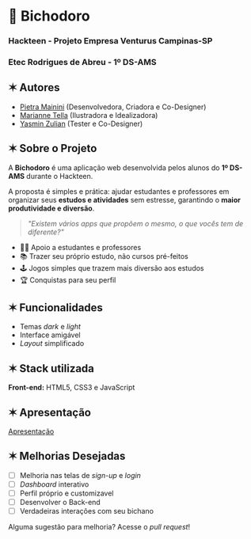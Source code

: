 # 🐾 Bichodoro
### Hackteen - Projeto Empresa Venturus Campinas-SP
### Etec Rodrigues de Abreu - 1º DS-AMS

## ✶ Autores
- [Pietra Mainini](https://www.github.com/ninidev0) (Desenvolvedora, Criadora e Co-Designer)
- [Marianne Tella](https://www.github.com/mariannetp) (Ilustradora e Idealizadora)
- [Yasmin Zulian](https://www.github.com/yasminzulian84-hub) (Tester e Co-Designer)
## ✶ Sobre o Projeto
A **Bichodoro** é uma aplicação web desenvolvida pelos alunos do **1º DS-AMS** durante o Hackteen.  

A proposta é simples e prática: ajudar estudantes e professores em organizar seus **estudos e atividades** sem estresse, garantindo o **maior produtividade e diversão**.  

> *"Existem vários *apps* que propõem o mesmo, o que vocês tem de diferente?"*

- 👩‍🏫 Apoio a estudantes e professores 
- 📚 Trazer seu próprio estudo, não cursos pré-feitos
- 🕹️‍ Jogos simples que trazem mais diversão aos estudos
- 🏆 Conquistas para seu perfil 

## ✶ Funcionalidades

- Temas *dark* e *light*
- Interface amigável
- *Layout* simplificado

## ✶ Stack utilizada

**Front-end:** HTML5, CSS3 e JavaScript

## ✶ Apresentação
[Apresentação](https://files.catbox.moe/s56gey.mp4)

## ✶ Melhorias Desejadas
- [ ] Melhoria nas telas de *sign-up* e *login*
- [ ] *Dashboard* interativo
- [ ] Perfil próprio e customizavel
- [ ] Desenvolver o Back-end
- [ ] Verdadeiras interações com seu bichano

Alguma sugestão para melhoria? Acesse o *pull request*!


